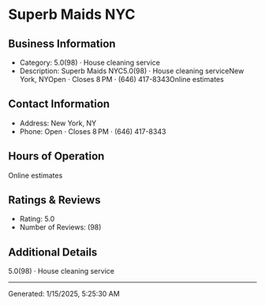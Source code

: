 # Superb Maids NYC

## Business Information
- Category: 5.0(98) · House cleaning service
- Description: Superb Maids NYC5.0(98) · House cleaning serviceNew York, NYOpen ⋅ Closes 8 PM · (646) 417-8343Online estimates

## Contact Information
- Address: New York, NY
- Phone: Open ⋅ Closes 8 PM · (646) 417-8343


## Hours of Operation
Online estimates

## Ratings & Reviews
- Rating: 5.0
- Number of Reviews: (98)

## Additional Details
5.0(98) · House cleaning service

---
Generated: 1/15/2025, 5:25:30 AM